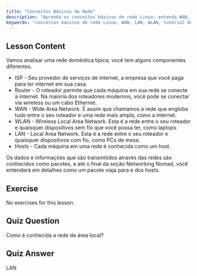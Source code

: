 ```yaml
---
title: "Conceitos Básicos de Rede"
description: "Aprenda os conceitos básicos de rede Linux: entenda WAN, LAN, WLAN, roteadores e hosts. Comece sua jornada de rede com este guia para iniciantes!"
keywords: "conceitos básicos de rede Linux, WAN, LAN, WLAN, tutorial de rede, Linux para iniciantes, guia de rede, conceitos de Linux"
---
```


## Lesson Content

Vamos analisar uma rede doméstica típica; você tem alguns componentes diferentes.

- ISP - Seu provedor de serviços de internet, a empresa que você paga para ter internet em sua casa.
- Router - O roteador permite que cada máquina em sua rede se conecte à internet. Na maioria dos roteadores modernos, você pode se conectar via wireless ou um cabo Ethernet.
- WAN - Wide Area Network. É assim que chamamos a rede que engloba tudo entre o seu roteador e uma rede mais ampla, como a internet.
- WLAN - Wireless Local Area Network. Esta é a rede entre o seu roteador e quaisquer dispositivos sem fio que você possa ter, como laptops.
- LAN - Local Area Network. Esta é a rede entre o seu roteador e quaisquer dispositivos com fio, como PCs de mesa.
- Hosts - Cada máquina em uma rede é conhecida como um host.

Os dados e informações que são transmitidos através das redes são conhecidos como pacotes, e até o final da seção Networking Nomad, você entenderá em detalhes como um pacote viaja para e dos hosts.

## Exercise

No exercises for this lesson.

## Quiz Question

Como é conhecida a rede de área local?

## Quiz Answer

LAN
